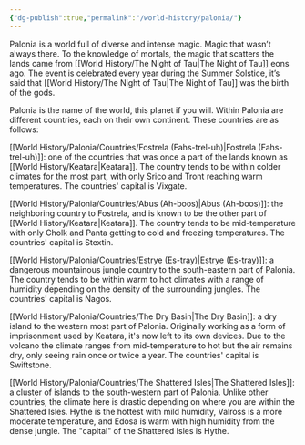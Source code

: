 ```yaml
---
{"dg-publish":true,"permalink":"/world-history/palonia/"}
---
```


Palonia is a world full of diverse and intense magic. Magic that wasn’t always there. To the knowledge of mortals, the magic that scatters the lands came from [[World History/The Night of Tau\|The Night of Tau]] eons ago. The event is celebrated every year during the Summer Solstice, it’s said that [[World History/The Night of Tau\|The Night of Tau]] was the birth of the gods.

Palonia is the name of the world, this planet if you will. Within Palonia are different countries, each on their own continent. These countries are as follows:

 [[World History/Palonia/Countries/Fostrela (Fahs-trel-uh)\|Fostrela (Fahs-trel-uh)]]: one of the countries that was once a part of the lands known as [[World History/Keatara\|Keatara]]. The country tends to be within colder climates for the most part, with only Srico and Tront reaching warm temperatures. The countries' capital is Vixgate.
 
 [[World History/Palonia/Countries/Abus (Ah-boos)\|Abus (Ah-boos)]]: the neighboring country to Fostrela, and is known to be the other part of [[World History/Keatara\|Keatara]]. The country tends to be mid-temperature with only Cholk and Panta getting to cold and freezing temperatures. The countries' capital is Stextin.

[[World History/Palonia/Countries/Estrye (Es-tray)\|Estrye (Es-tray)]]: a dangerous mountainous jungle country to the south-eastern part of Palonia. The country tends to be within warm to hot climates with a range of humidity depending on the density of the surrounding jungles. The countries' capital is Nagos.

[[World History/Palonia/Countries/The Dry Basin\|The Dry Basin]]: a dry island to the western most part of Palonia. Originally working as a form of imprisonment used by Keatara, it's now left to its own devices. Due to the volcano the climate ranges from mid-temperature to hot but the air remains dry, only seeing rain once or twice a year. The countries' capital is Swiftstone.

[[World History/Palonia/Countries/The Shattered Isles\|The Shattered Isles]]: a cluster of islands to the south-western part of Palonia. Unlike other countries, the climate here is drastic depending on where you are within the Shattered Isles. Hythe is the hottest with mild humidity, Valross is a more moderate temperature, and Edosa is warm with high humidity from the dense jungle. The "capital" of the Shattered Isles is Hythe.
